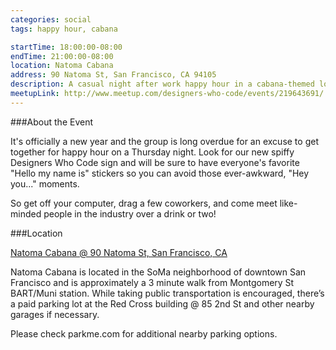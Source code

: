```yaml
---
categories: social
tags: happy hour, cabana

startTime: 18:00:00-08:00
endTime: 21:00:00-08:00
location: Natoma Cabana
address: 90 Natoma St, San Francisco, CA 94105
description: A casual night after work happy hour in a cabana-themed lounge in central SOMA.
meetupLink: http://www.meetup.com/designers-who-code/events/219643691/
---
```


###About the Event

It's officially a new year and the group is long overdue for an excuse to get together for happy hour on a Thursday night. Look for our new spiffy Designers Who Code sign and will be sure to have everyone's favorite "Hello my name is" stickers so you can avoid those ever-awkward, "Hey you..." moments.

So get off your computer, drag a few coworkers, and come meet like-minded people in the industry over a drink or two! 

###Location

[Natoma Cabana @ 90 Natoma St, San Francisco, CA](https://maps.google.com/maps?f=q&hl=en&q=90+Natoma+St%2C+San+Francisco%2C+CA%2C+us)

Natoma Cabana is located in the SoMa neighborhood of downtown San Francisco and is approximately a 3 minute walk from Montgomery St BART/Muni station. While taking public transportation is encouraged, there’s a paid parking lot at the Red Cross building @ 85 2nd St and other nearby garages if necessary.

Please check parkme.com for additional nearby parking options.
